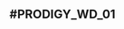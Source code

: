 #PRODIGY_WD_01 
- 
<!---
anilkumargoke/anilkumargoke is a ✨ special ✨ repository because its `README.md` (this file) appears on your GitHub profile.
You can click the Preview link to take a look at your changes.
--->
